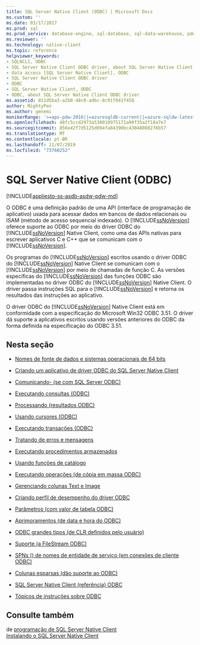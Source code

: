 ```yaml
---
title: SQL Server Native Client (ODBC) | Microsoft Docs
ms.custom: ''
ms.date: 03/17/2017
ms.prod: sql
ms.prod_service: database-engine, sql-database, sql-data-warehouse, pdw
ms.reviewer: ''
ms.technology: native-client
ms.topic: reference
helpviewer_keywords:
- SQLNCLI, ODBC
- SQL Server Native Client ODBC driver, about SQL Server Native Client ODBC driver
- data access [SQL Server Native Client], ODBC
- SQL Server Native Client ODBC driver
- ODBC
- SQL Server Native Client, ODBC
- ODBC, about SQL Server Native Client ODBC driver
ms.assetid: 811d5ba3-a2b8-48c0-adbc-8c91f041f458
author: MightyPen
ms.author: genemi
monikerRange: '>=aps-pdw-2016||=azuresqldb-current||=azure-sqldw-latest||>=sql-server-2016||=sqlallproducts-allversions||>=sql-server-linux-2017||=azuresqldb-mi-current'
ms.openlocfilehash: 48fc5ccd2973a530010975171a90f35a2f18a7e7
ms.sourcegitcommit: 856e42f7d5125d094fa84390bc43048808276b57
ms.translationtype: MT
ms.contentlocale: pt-BR
ms.lasthandoff: 11/07/2019
ms.locfileid: "73760252"
---
```

# <a name="sql-server-native-client-odbc"></a>SQL Server Native Client (ODBC)
[!INCLUDE[appliesto-ss-asdb-asdw-pdw-md](../../../includes/appliesto-ss-asdb-asdw-pdw-md.md)]

  O ODBC é uma definição padrão de uma API (interface de programação de aplicativo) usada para acessar dados em bancos de dados relacionais ou ISAM (método de acesso sequencial indexado). O [!INCLUDE[ssNoVersion](../../../includes/ssnoversion-md.md)] oferece suporte ao ODBC por meio do driver ODBC do [!INCLUDE[ssNoVersion](../../../includes/ssnoversion-md.md)] Native Client, como uma das APIs nativas para escrever aplicativos C e C++ que se comunicam com o [!INCLUDE[ssNoVersion](../../../includes/ssnoversion-md.md)].  
  
 Os programas do [!INCLUDE[ssNoVersion](../../../includes/ssnoversion-md.md)] escritos usando o driver ODBC do [!INCLUDE[ssNoVersion](../../../includes/ssnoversion-md.md)] Native Client se comunicam com o [!INCLUDE[ssNoVersion](../../../includes/ssnoversion-md.md)] por meio de chamadas de função C. As versões específicas do [!INCLUDE[ssNoVersion](../../../includes/ssnoversion-md.md)] das funções ODBC são implementadas no driver ODBC do [!INCLUDE[ssNoVersion](../../../includes/ssnoversion-md.md)] Native Client. O driver passa instruções SQL para o [!INCLUDE[ssNoVersion](../../../includes/ssnoversion-md.md)] e retorna os resultados das instruções ao aplicativo.  
  
 O driver ODBC do [!INCLUDE[ssNoVersion](../../../includes/ssnoversion-md.md)] Native Client está em conformidade com a especificação do Microsoft Win32 ODBC 3.51. O driver dá suporte a aplicativos escritos usando versões anteriores do ODBC da forma definida na especificação do ODBC 3.51.  
  
## <a name="in-this-section"></a>Nesta seção  
  
-   [Nomes de fonte de dados e sistemas operacionais de 64 bits](../../../relational-databases/native-client/odbc/data-source-names-and-64-bit-operating-systems.md)  
  
-   [Criando um aplicativo de driver ODBC do SQL Server Native Client](../../../relational-databases/native-client/odbc/creating-a-driver-application.md)  
  
-   [Comunicando- &#40;se com SQL Server ODBC&#41;](../../../relational-databases/native-client-odbc-communication/communicating-with-sql-server-odbc.md)  
  
-   [Executando consultas &#40;ODBC&#41;](../../../relational-databases/native-client-odbc-queries/executing-queries-odbc.md)  
  
-   [Processando &#40;resultados ODBC&#41;](../../../relational-databases/native-client-odbc-results/processing-results-odbc.md)  
  
-   [Usando cursores &#40;ODBC&#41;](../../../relational-databases/native-client-odbc-cursors/using-cursors-odbc.md)  
  
-   [Executando transações &#40;ODBC&#41;](https://msdn.microsoft.com/library/f431191a-5762-4f0b-85bb-ac99aff29724)  
  
-   [Tratando de erros e mensagens](../../../relational-databases/native-client-odbc-error-messages/handling-errors-and-messages.md)  
  
-   [Executando procedimentos armazenados](../../../relational-databases/native-client-odbc-stored-procedures/running-stored-procedures.md)  
  
-   [Usando funções de catálogo](../../../relational-databases/native-client/odbc/using-catalog-functions.md)  
  
-   [Executando operações &#40;de cópia em massa ODBC&#41;](../../../relational-databases/native-client-odbc-bulk-copy-operations/performing-bulk-copy-operations-odbc.md)  
  
-   [Gerenciando colunas Text e Image](../../../relational-databases/native-client-odbc-text-image-columns/managing-text-and-image-columns.md)  
  
-   [Criando perfil de desempenho do driver ODBC](../../../relational-databases/native-client/odbc/profiling-odbc-driver-performance.md)  
  
-   [Parâmetros &#40;com valor de tabela ODBC&#41;](../../../relational-databases/native-client-odbc-table-valued-parameters/table-valued-parameters-odbc.md)  
  
-   [Aprimoramentos &#40;de data e hora do ODBC&#41;](../../../relational-databases/native-client-odbc-date-time/date-and-time-improvements-odbc.md)  
  
-   [ODBC grandes tipos &#40;de CLR definidos pelo usuário&#41;](../../../relational-databases/native-client/odbc/large-clr-user-defined-types-odbc.md)  
  
-   [Suporte &#40;a FileStream ODBC&#41;](../../../relational-databases/native-client/odbc/filestream-support-odbc.md)  
  
-   [SPNs &#40;&#41; de nomes de entidade de serviço &#40;em conexões de cliente ODBC&#41;](../../../relational-databases/native-client/odbc/service-principal-names-spns-in-client-connections-odbc.md)  
  
-   [Colunas esparsas &#40;dão suporte ao ODBC&#41;](../../../relational-databases/native-client/odbc/sparse-columns-support-odbc.md)  
  
-   [SQL Server Native Client &#40;referência&#41; ODBC](https://msdn.microsoft.com/library/06b7edee-8636-49d9-9b5c-2c710bf4fa2d)  
  
-   [Tópicos de instruções sobre ODBC](../../../relational-databases/native-client-odbc-how-to/odbc-how-to-topics.md)  
  
## <a name="see-also"></a>Consulte também  
   de [programação de SQL Server Native Client](../../../relational-databases/native-client/sql-server-native-client-programming.md)  
 [Instalando o SQL Server Native Client](../../../relational-databases/native-client/applications/installing-sql-server-native-client.md)  
  
  
